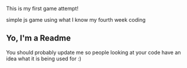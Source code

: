 This is my first game attempt!

simple js game using what I know my fourth week coding
## Yo, I'm a Readme

You should probably update me so people looking at your code have an idea what it is being used for :)
